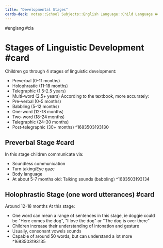 ```yaml
---
title: "Developmental Stages"
cards-deck: notes::School Subjects::English Language::Child Language Acquisition
---
```

#englang #cla 

# Stages of Linguistic Development #card
Children go through 4 stages of linguistic development:
- Preverbal (0-11 months)
- Holophrastic (11-18 months)
- Telegraphic (1.5-2.5 years)
- Multi-word (2.5+ years)
According to the textbook, more accurately:
- Pre-verbal (0-5 months)
- Babbling (5-12 months)
- One-word (12-18 months)
- Two-word (18-24 months)
- Telegraphic (24-30 months)
- Post-telegraphic (30+ months)
^1683503193130

## Preverbal Stage #card
In this stage children communicate via:
- Soundless communication
- Turn taking/Eye gaze
- Body language
- At about 5-7 months old: Talking sounds (babbling)
^1683503193134

## Holophrastic Stage (one word utterances) #card
Around 12-18 months
At this stage:
- One word can mean a range of sentences in this stage, ie doggie could be "Here comes the dog", "I love the dog" or "The dog is over there"
- Children increase their understanding of intonation and gesture
- Usually, consonant vowels sounds
- Capable of around 50 words, but can understand a lot more
^1683503193135
